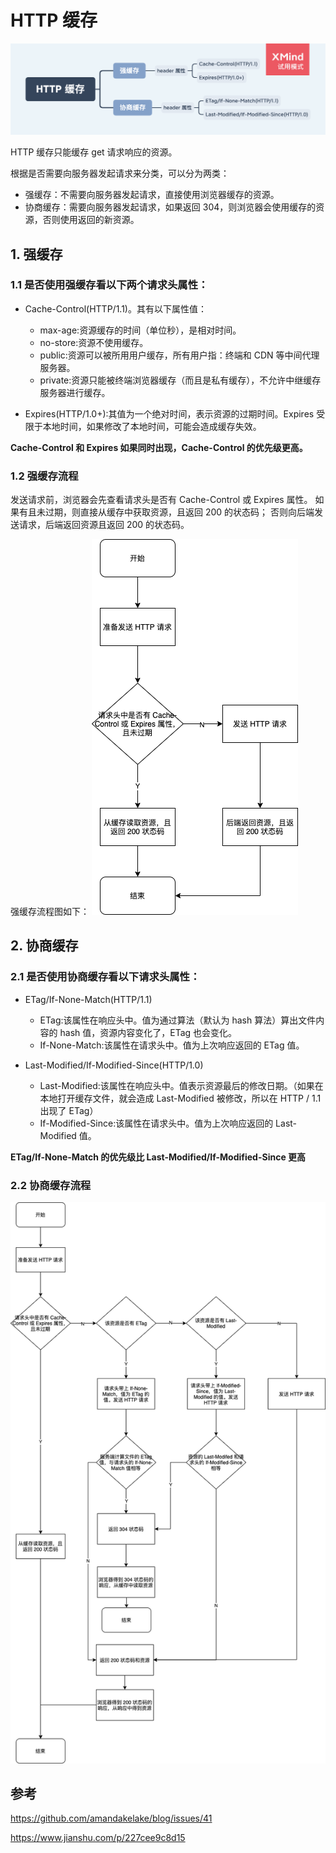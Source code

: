 # HTTP 缓存

<img src="../../思维导图/HTTP缓存.png">

HTTP 缓存只能缓存 get 请求响应的资源。

根据是否需要向服务器发起请求来分类，可以分为两类：

- 强缓存：不需要向服务器发起请求，直接使用浏览器缓存的资源。
- 协商缓存：需要向服务器发起请求，如果返回 304，则浏览器会使用缓存的资源，否则使用返回的新资源。

## 1. 强缓存

### 1.1 是否使用强缓存看以下两个请求头属性：

- Cache-Control(HTTP/1.1)。其有以下属性值：

  - max-age:资源缓存的时间（单位秒），是相对时间。
  - no-store:资源不使用缓存。
  - public:资源可以被所用用户缓存，所有用户指：终端和 CDN 等中间代理服务器。
  - private:资源只能被终端浏览器缓存（而且是私有缓存），不允许中继缓存服务器进行缓存。

- Expires(HTTP/1.0+):其值为一个绝对时间，表示资源的过期时间。Expires 受限于本地时间，如果修改了本地时间，可能会造成缓存失效。

**Cache-Control 和 Expires 如果同时出现，Cache-Control 的优先级更高。**

### 1.2 强缓存流程

发送请求前，浏览器会先查看请求头是否有 Cache-Control 或 Expires 属性。
如果有且未过期，则直接从缓存中获取资源，且返回 200 的状态码；
否则向后端发送请求，后端返回资源且返回 200 的状态码。

强缓存流程图如下：
<img src="../../流程图/强缓存流程.png">

## 2. 协商缓存

### 2.1 是否使用协商缓存看以下请求头属性：

- ETag/If-None-Match(HTTP/1.1)

  - ETag:该属性在响应头中。值为通过算法（默认为 hash 算法）算出文件内容的 hash 值，资源内容变化了，ETag 也会变化。
  - If-None-Match:该属性在请求头中。值为上次响应返回的 ETag 值。

- Last-Modified/If-Modified-Since(HTTP/1.0)
  - Last-Modified:该属性在响应头中。值表示资源最后的修改日期。（如果在本地打开缓存文件，就会造成 Last-Modified 被修改，所以在 HTTP / 1.1 出现了 ETag）
  - If-Modified-Since:该属性在请求头中。值为上次响应返回的 Last-Modified 值。

**ETag/If-None-Match 的优先级比 Last-Modified/If-Modified-Since 更高**

### 2.2 协商缓存流程

<img src="../../流程图/协商缓存流程.png">

## 参考

https://github.com/amandakelake/blog/issues/41

https://www.jianshu.com/p/227cee9c8d15
